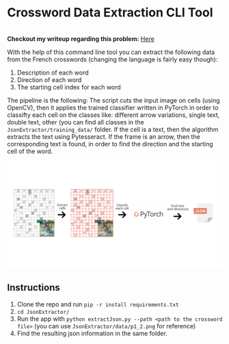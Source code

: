 # Crossword Data Extraction CLI Tool

<br> **Checkout my writeup regarding this problem:**
[Here](https://artkulakov.com/post/understanding-crossword-puzzles-with-opencv-ocr-and-dnns/)


With the help of this command line tool you can extract the following data from the French crosswords (changing the language is fairly easy though):
1. Description of each word
2. Direction of each word
3. The starting cell index for each word

The pipeline is the following: The script cuts the input image on cells (using OpenCV), then it applies the trained classifier written in PyTorch in order to classifty each cell on the classes like: different arrow variations, single text, double text, other (you can find all classes in the `JsonExtractor/training_data/` folder. If the cell is a text, then the algorithm extracts the text using Pytesseract. If the frame is an arrow, then the corresponding text is found, in order to find the direction and the starting cell of the word.

![](JsonExtractor/images/schema.png)



## Instructions
1. Clone the repo and run `pip -r install requirements.txt`
2. `cd JsonExtractor/`
3. Run the app with `python extractJson.py --path <path to the crossword file>` (you can use `JsonExtractor/data/p1_2.png` for reference)
4. Find the resulting json information in the same folder.


